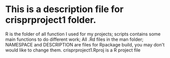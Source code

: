 # This is a description file for crisprproject1 folder.
R is the folder of all function I used for my projects;
scripts contains some main functions to do different work;
All .Rd files in the man folder;
NAMESPACE and DESCRIPTION are files for Rpackage build, you may don't would like to change them.
crisprproject1.Rproj is a R project file 